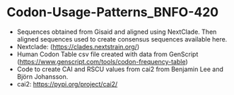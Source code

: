 # Codon-Usage-Patterns_BNFO-420
- Sequences obtained from Gisaid and aligned using NextClade. Then aligned sequences used to create consensus sequences available here.
- Nextclade: (https://clades.nextstrain.org/)
- Human Codon Table csv file created with data from GenScript (https://www.genscript.com/tools/codon-frequency-table)
- Code to create CAI and RSCU values from cai2 from Benjamin Lee and Björn Johansson.
- cai2: https://pypi.org/project/cai2/
